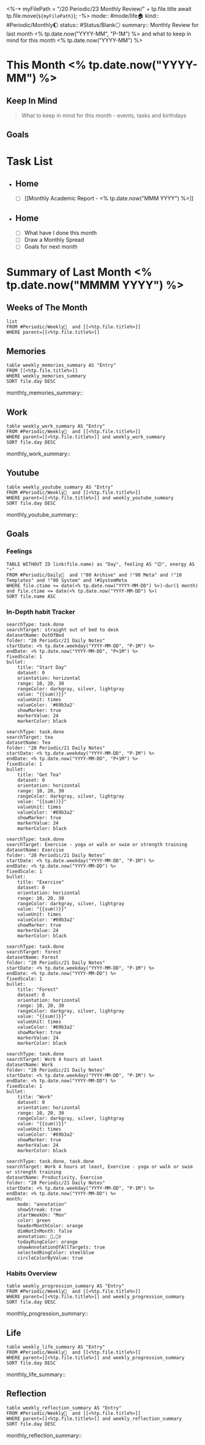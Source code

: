 <%-*
myFilePath = "/20 Periodic/23 Monthly Review/" + tp.file.title
await tp.file.move(`${myFilePath}`);
-%>
mode:: #mode/life🏠 
kind:: #Periodic/Monthly🌔 
status:: #Status/Blank⚪ 
summary:: Monthly Review for last month <% tp.date.now("YYYY-MM", "P-1M") %> and what to keep in mind for this month <% tp.date.now("YYYY-MM") %>

# This Month <% tp.date.now("YYYY-MM") %>
## Keep In Mind
> What to keep in mind for this month - events, tasks and birthdays

## Goals

# Task List
- ## Home
	- [ ] [[Monthly Academic Report - <% tp.date.now("MMM YYYY") %>]]
- ## Home
	- [ ] What have I done this month
	- [ ] Draw a Monthly Spread
	- [ ] Goals for next month

# Summary of Last Month <% tp.date.now("MMMM YYYY") %>

## Weeks of The Month
```dataview
list
FROM #Periodic/Weekly📆  and [[<%tp.file.title%>]]
WHERE parent=[[<%tp.file.title%>]]
```
## Memories
```dataview
table weekly_memories_summary AS "Entry"
FROM [[<%tp.file.title%>]]
WHERE weekly_memories_summary 
SORT file.day DESC
```
monthly_memories_summary::


## Work
```dataview
table weekly_work_summary AS "Entry"
FROM #Periodic/Weekly📆  and [[<%tp.file.title%>]]
WHERE parent=[[<%tp.file.title%>]] and weekly_work_summary 
SORT file.day DESC
```
monthly_work_summary:: 

## Youtube
```dataview
table weekly_youtube_summary AS "Entry"
FROM #Periodic/Weekly📆  and [[<%tp.file.title%>]]
WHERE parent=[[<%tp.file.title%>]] and weekly_youtube_summary 
SORT file.day DESC
```
monthly_youtube_summary:: 

## Goals
### Feelings
```dataview 
TABLE WITHOUT ID link(file.name) as "Day", feeling AS "😊", energy AS "⚡"
FROM #Periodic/Daily📅  and !"80 Archive" and !"90 Meta" and !"10 Templates" and !"00 System" and !#SystemMeta 
WHERE file.ctime >= date(<% tp.date.now("YYYY-MM-DD") %>)-dur(1 month) and file.ctime <= date(<% tp.date.now("YYYY-MM-DD") %>)
SORT file.name ASC
```


### In-Depth habit Tracker
```tracker
searchType: task.done  
searchTarget: straight out of bed to desk
datasetName: OutOfBed
folder: "20 Periodic/21 Daily Notes"
startDate: <% tp.date.weekday("YYYY-MM-DD", "P-1M") %>
endDate: <% tp.date.now("YYYY-MM-DD", "P+1M") %>
fixedScale: 1
bullet:
    title: "Start Day"
    dataset: 0
    orientation: horizontal
    range: 10, 20, 30
    rangeColor: darkgray, silver, lightgray
    value: "{{sum()}}"
    valueUnit: times
    valueColor: '#69b3a2'
    showMarker: true
    markerValue: 24
    markerColor: black
```
```tracker
searchType: task.done  
searchTarget: tea
datasetName: Tea
folder: "20 Periodic/21 Daily Notes"
startDate: <% tp.date.weekday("YYYY-MM-DD", "P-1M") %>
endDate: <% tp.date.now("YYYY-MM-DD", "P+1M") %>
fixedScale: 1
bullet:
    title: "Get Tea"
    dataset: 0
    orientation: horizontal
    range: 10, 20, 30
    rangeColor: darkgray, silver, lightgray
    value: "{{sum()}}"
    valueUnit: times
    valueColor: '#69b3a2'
    showMarker: true
    markerValue: 24
    markerColor: black
```
```tracker
searchType: task.done  
searchTarget: Exercise - yoga or walk or swim or strength training
datasetName: Exercise
folder: "20 Periodic/21 Daily Notes"
startDate: <% tp.date.weekday("YYYY-MM-DD", "P-1M") %>
endDate: <% tp.date.now("YYYY-MM-DD") %>
fixedScale: 1
bullet:
    title: "Exercise"
    dataset: 0
    orientation: horizontal
    range: 10, 20, 30
    rangeColor: darkgray, silver, lightgray
    value: "{{sum()}}"
    valueUnit: times
    valueColor: '#69b3a2'
    showMarker: true
    markerValue: 24
    markerColor: black
```
```tracker
searchType: task.done  
searchTarget: forest
datasetName: Forest
folder: "20 Periodic/21 Daily Notes"
startDate: <% tp.date.weekday("YYYY-MM-DD", "P-1M") %>
endDate: <% tp.date.now("YYYY-MM-DD") %>
fixedScale: 1
bullet:
    title: "Forest"
    dataset: 0
    orientation: horizontal
    range: 10, 20, 30
    rangeColor: darkgray, silver, lightgray
    value: "{{sum()}}"
    valueUnit: times
    valueColor: '#69b3a2'
    showMarker: true
    markerValue: 24
    markerColor: black
```
```tracker
searchType: task.done  
searchTarget: Work 4 hours at least
datasetName: Work
folder: "20 Periodic/21 Daily Notes"
startDate: <% tp.date.weekday("YYYY-MM-DD", "P-1M") %>
endDate: <% tp.date.now("YYYY-MM-DD") %>
fixedScale: 1
bullet:
    title: "Work"
    dataset: 0
    orientation: horizontal
    range: 10, 20, 30
    rangeColor: darkgray, silver, lightgray
    value: "{{sum()}}"
    valueUnit: times
    valueColor: '#69b3a2'
    showMarker: true
    markerValue: 24
    markerColor: black
```
```tracker
searchType: task.done, task.done
searchTarget: Work 4 hours at least, Exercise - yoga or walk or swim or strength training
datasetName: Productivity, Exercise
folder: "20 Periodic/21 Daily Notes"
startDate: <% tp.date.weekday("YYYY-MM-DD", "P-1M") %>
endDate: <% tp.date.now("YYYY-MM-DD") %>
month:
	mode: "annotation"
	showStreak: true
    startWeekOn: "Mon"
    color: green
    headerMonthColor: orange
    dimNotInMonth: false
	annotation: 🎩,🏃‍♀️
	todayRingColor: orange
	showAnnotationOfAllTargets: true
	selectedRingColor: steelblue
    circleColorByValue: true
```
### Habits Overview
```dataview
table weekly_progression_summary AS "Entry"
FROM #Periodic/Weekly📆  and [[<%tp.file.title%>]]
WHERE parent=[[<%tp.file.title%>]] and weekly_progression_summary 
SORT file.day DESC
```
monthly_progression_summary:: 

## Life
```dataview
table weekly_life_summary AS "Entry"
FROM #Periodic/Weekly📆  and [[<%tp.file.title%>]]
WHERE parent=[[<%tp.file.title%>]] and weekly_progression_summary 
SORT file.day DESC
```
monthly_life_summary:: 

## Reflection
```dataview
table weekly_reflection_summary AS "Entry"
FROM #Periodic/Weekly📆  and [[<%tp.file.title%>]]
WHERE parent=[[<%tp.file.title%>]] and weekly_reflection_summary 
SORT file.day DESC
```
monthly_reflection_summary::